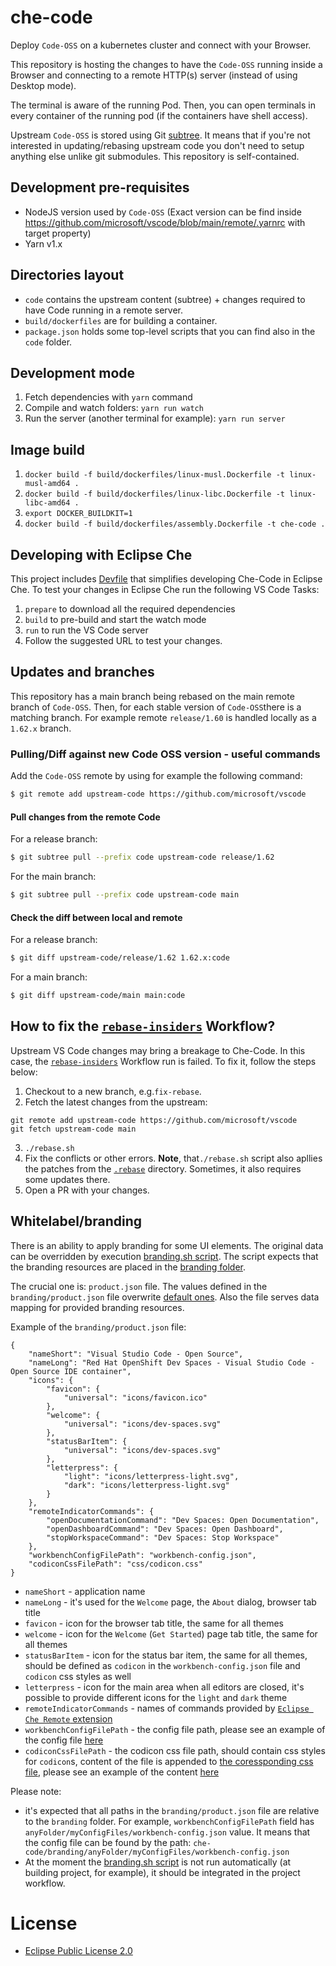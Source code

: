 # che-code

Deploy `Code-OSS` on a kubernetes cluster and connect with your Browser.

This repository is hosting the changes to have the `Code-OSS` running inside a Browser and connecting to a remote HTTP(s) server (instead of using Desktop mode).

The terminal is aware of the running Pod. Then, you can open terminals in every container of the running pod (if the containers have shell access).

Upstream `Code-OSS` is stored using Git [subtree](https://git-scm.com/book/en/v2/Git-Tools-Advanced-Merging#_subtree_merge). It means that if you're not interested in updating/rebasing upstream code you don't need to setup anything else unlike git submodules. This repository is self-contained.

## Development pre-requisites
 - NodeJS version used by `Code-OSS` (Exact version can be find inside https://github.com/microsoft/vscode/blob/main/remote/.yarnrc with target property)
 - Yarn v1.x

## Directories layout

- `code` contains the upstream content (subtree) + changes required to have Code running in a remote server.
- `build/dockerfiles` are for building a container.
- `package.json` holds some top-level scripts that you can find also in the `code` folder.

## Development mode

1. Fetch dependencies with `yarn` command
2. Compile and watch folders: `yarn run watch`
3. Run the server (another terminal for example): `yarn run server`

## Image build

1. `docker build -f build/dockerfiles/linux-musl.Dockerfile -t linux-musl-amd64 .`
2. `docker build -f build/dockerfiles/linux-libc.Dockerfile -t linux-libc-amd64 .`
3. `export DOCKER_BUILDKIT=1`
4. `docker build -f build/dockerfiles/assembly.Dockerfile -t che-code .`

## Developing with Eclipse Che

This project includes [Devfile](devfile.yaml) that simplifies developing Che-Code in Eclipse Che.
To test your changes in Eclipse Che run the following VS Code Tasks:
1. `prepare` to download all the required dependencies
2. `build` to pre-build and start the watch mode
3. `run` to run the VS Code server
4. Follow the suggested URL to test your changes.

## Updates and branches

This repository has a main branch being rebased on the main remote branch of `Code-OSS`.
Then, for each stable version of `Code-OSS`there is a matching branch.
For example remote `release/1.60` is handled locally as a `1.62.x` branch.

### Pulling/Diff against new Code OSS version - useful commands

Add the `Code-OSS` remote by using for example the following command:

```bash
$ git remote add upstream-code https://github.com/microsoft/vscode
```

#### Pull changes from the remote Code

For a release branch:

```bash
$ git subtree pull --prefix code upstream-code release/1.62
```

For the main branch:

```bash
$ git subtree pull --prefix code upstream-code main
```

#### Check the diff between local and remote

For a release branch:

```bash
$ git diff upstream-code/release/1.62 1.62.x:code
```

For a main branch:

```bash
$ git diff upstream-code/main main:code
```

## How to fix the [`rebase-insiders`](https://github.com/che-incubator/che-code/actions/workflows/rebase-insiders.yml) Workflow?
Upstream VS Code changes may bring a breakage to Che-Code. In this case, the [`rebase-insiders`](https://github.com/che-incubator/che-code/actions/workflows/rebase-insiders.yml) Workflow run is failed. To fix it, follow the steps below:
1. Checkout to a new branch, e.g.`fix-rebase`.
2. Fetch the latest changes from the upstream:
```
git remote add upstream-code https://github.com/microsoft/vscode
git fetch upstream-code main
```
3. `./rebase.sh`
4. Fix the conflicts or other errors. **Note**, that`./rebase.sh` script also apllies the patches from the [`.rebase`](https://github.com/che-incubator/che-code/tree/main/.rebase) directory. Sometimes, it also requires some updates there.
5. Open a PR with your changes.

## Whitelabel/branding
 
There is an ability to apply branding for some UI elements. The original data can be overridden by execution [branding.sh script](https://github.com/che-incubator/che-code/blob/main/branding/branding.sh). The script expects that the branding resources are placed in the [branding folder](https://github.com/che-incubator/che-code/tree/main/branding). 

The crucial one is: `product.json` file. 
The values defined in the `branding/product.json` file overwrite [default ones](https://github.com/che-incubator/che-code/blob/main/code/product.json). 
Also the file serves data mapping for provided branding resources.

Example of the `branding/product.json` file:
```
{
	"nameShort": "Visual Studio Code - Open Source",
	"nameLong": "Red Hat OpenShift Dev Spaces - Visual Studio Code - Open Source IDE container",
	"icons": {
		"favicon": {
			"universal": "icons/favicon.ico"
		},
		"welcome": {
			"universal": "icons/dev-spaces.svg"
		},
		"statusBarItem": {
			"universal": "icons/dev-spaces.svg"
		},
		"letterpress": {
			"light": "icons/letterpress-light.svg",
			"dark": "icons/letterpress-light.svg"
		}
	},
	"remoteIndicatorCommands": {
		"openDocumentationCommand": "Dev Spaces: Open Documentation",
		"openDashboardCommand": "Dev Spaces: Open Dashboard",
		"stopWorkspaceCommand": "Dev Spaces: Stop Workspace"
	},
	"workbenchConfigFilePath": "workbench-config.json",
	"codiconCssFilePath": "css/codicon.css"
}
```
- `nameShort` - application name
- `nameLong` - it's used for the `Welcome` page, the `About` dialog, browser tab title
- `favicon` - icon for the browser tab title, the same for all themes
- `welcome` - icon for the `Welcome` (`Get Started`) page tab title, the same for all themes
- `statusBarItem` - icon for the status bar item, the same for all themes, should be defined as `codicon` in the `workbench-config.json` file and `codicon` css styles as well
- `letterpress` - icon for the main area when all editors are closed, it's possible to provide different icons for the `light` and `dark` theme  
- `remoteIndicatorCommands` - names of commands provided by [`Eclipse Che Remote` extension](https://github.com/che-incubator/che-code/blob/main/code/extensions/che-remote/package.nls.json)
- `workbenchConfigFilePath` - the config file path, please see an example of the config file [here](https://github.com/che-incubator/che-code/blob/main/code/src/vs/code/browser/workbench/che/workbench-config.json)
- `codiconCssFilePath` - the codicon css file path, should contain css styles for `codicon`s, content of the file is appended to [the coressponding css file](https://github.com/che-incubator/che-code/blob/main/code/src/vs/base/browser/ui/codicons/codicon/codicon.css), please see an example of the content [here](https://github.com/che-incubator/che-code/blob/803b864e8411bd57d617dabddfd8a132fac6c743/code/src/vs/base/browser/ui/codicons/codicon/codicon.css#L29-L33)

Please note:
-  it's expected that all paths in the `branding/product.json` file are relative to the `branding` folder. 
For example, `workbenchConfigFilePath` field has `anyFolder/myConfigFiles/workbench-config.json` value. 
It means that the config file can be found by the path: `che-code/branding/anyFolder/myConfigFiles/workbench-config.json`
- At the moment the [branding.sh script](https://github.com/che-incubator/che-code/blob/main/branding/branding.sh) is not run automatically (at building project, for example), it should be integrated in the project workflow.

# License

- [Eclipse Public License 2.0](LICENSE)
